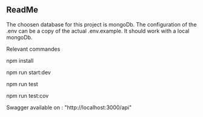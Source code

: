 ## ReadMe

The choosen database for this project is mongoDb.
The configuration of the .env can be a copy of the actual .env.example.
It should work with a local mongoDb.

Relevant commandes

npm install

npm run start:dev

npm run test

npm run test:cov


Swagger available on : "http://localhost:3000/api"
